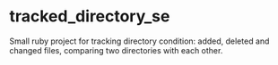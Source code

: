 # tracked_directory_se
Small ruby project for tracking directory condition: added, deleted and changed files, comparing two directories with each other.
